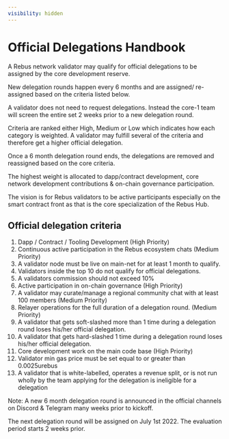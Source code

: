```yaml
---
visibility: hidden
---
```


# Official Delegations Handbook

A Rebus network validator may qualify for official delegations to be assigned by the core development reserve.&#x20;

New delegation rounds happen every 6 months and are assigned/ re-assigned based on the criteria listed below.&#x20;

A validator does not need to request delegations. Instead the core-1 team will screen the entire set 2 weeks prior to a new delegation round.&#x20;

Criteria are ranked either High, Medium or Low which indicates how each category is weighted. A validator may fulfill several of the criteria and therefore get a higher official delegation.&#x20;

Once a 6 month delegation round ends, the delegations are removed and reassigned based on the core criteria.&#x20;

The highest weight is allocated to dapp/contract development, core network development contributions & on-chain governance participation.&#x20;

The vision is for Rebus validators to be active participants especially on the smart contract front as that is the core specialization of the Rebus Hub.

## Official delegation criteria

1. Dapp / Contract / Tooling Development (High Priority)
2. Continuous active participation in the Rebus ecosystem chats (Medium Priority)
3. A validator node must be live on main-net for at least 1 month to qualify.
4. Validators inside the top 10 do not qualify for official delegations.
5. A validators commission should not exceed 10%
6. Active participation in on-chain governance (High Priority)
7. A validator may curate/manage a regional community chat with at least 100 members (Medium Priority)
8. Relayer operations for the full duration of a delegation round. (Medium Priority)
9. A validator that gets soft-slashed more than 1 time during a delegation round loses his/her official delegation.
10. A validator that gets hard-slashed 1 time during a delegation round loses his/her official delegation.
11. Core development work on the main code base (High Priority)
12. Validator min gas price must be set equal to or greater than 0.0025urebus
13. A validator that is white-labelled, operates a revenue split, or is not run wholly by the team applying for the delegation is ineligible for a delegation

Note: A new 6 month delegation round is announced in the official channels on Discord & Telegram many weeks prior to kickoff.

The next delegation round will be assigned on July 1st 2022. The evaluation period starts 2 weeks prior.

